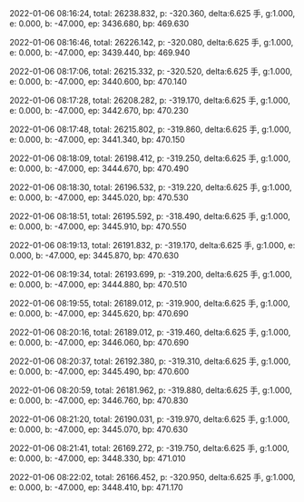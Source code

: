 2022-01-06 08:16:24, total: 26238.832, p: -320.360, delta:6.625 手, g:1.000, e: 0.000, b: -47.000, ep: 3436.680, bp: 469.630

2022-01-06 08:16:46, total: 26226.142, p: -320.080, delta:6.625 手, g:1.000, e: 0.000, b: -47.000, ep: 3439.440, bp: 469.940

2022-01-06 08:17:06, total: 26215.332, p: -320.520, delta:6.625 手, g:1.000, e: 0.000, b: -47.000, ep: 3440.600, bp: 470.140

2022-01-06 08:17:28, total: 26208.282, p: -319.170, delta:6.625 手, g:1.000, e: 0.000, b: -47.000, ep: 3442.670, bp: 470.230

2022-01-06 08:17:48, total: 26215.802, p: -319.860, delta:6.625 手, g:1.000, e: 0.000, b: -47.000, ep: 3441.340, bp: 470.150

2022-01-06 08:18:09, total: 26198.412, p: -319.250, delta:6.625 手, g:1.000, e: 0.000, b: -47.000, ep: 3444.670, bp: 470.490

2022-01-06 08:18:30, total: 26196.532, p: -319.220, delta:6.625 手, g:1.000, e: 0.000, b: -47.000, ep: 3445.020, bp: 470.530

2022-01-06 08:18:51, total: 26195.592, p: -318.490, delta:6.625 手, g:1.000, e: 0.000, b: -47.000, ep: 3445.910, bp: 470.550

2022-01-06 08:19:13, total: 26191.832, p: -319.170, delta:6.625 手, g:1.000, e: 0.000, b: -47.000, ep: 3445.870, bp: 470.630

2022-01-06 08:19:34, total: 26193.699, p: -319.200, delta:6.625 手, g:1.000, e: 0.000, b: -47.000, ep: 3444.880, bp: 470.510

2022-01-06 08:19:55, total: 26189.012, p: -319.900, delta:6.625 手, g:1.000, e: 0.000, b: -47.000, ep: 3445.620, bp: 470.690

2022-01-06 08:20:16, total: 26189.012, p: -319.460, delta:6.625 手, g:1.000, e: 0.000, b: -47.000, ep: 3446.060, bp: 470.690

2022-01-06 08:20:37, total: 26192.380, p: -319.310, delta:6.625 手, g:1.000, e: 0.000, b: -47.000, ep: 3445.490, bp: 470.600

2022-01-06 08:20:59, total: 26181.962, p: -319.880, delta:6.625 手, g:1.000, e: 0.000, b: -47.000, ep: 3446.760, bp: 470.830

2022-01-06 08:21:20, total: 26190.031, p: -319.970, delta:6.625 手, g:1.000, e: 0.000, b: -47.000, ep: 3445.070, bp: 470.630

2022-01-06 08:21:41, total: 26169.272, p: -319.750, delta:6.625 手, g:1.000, e: 0.000, b: -47.000, ep: 3448.330, bp: 471.010

2022-01-06 08:22:02, total: 26166.452, p: -320.950, delta:6.625 手, g:1.000, e: 0.000, b: -47.000, ep: 3448.410, bp: 471.170